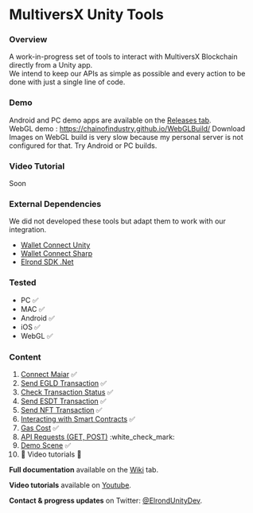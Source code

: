 # MultiversX Unity Tools

### Overview
A work-in-progress set of tools to interact with MultiversX Blockchain directly from a Unity app.  
We intend to keep our APIs as simple as possible and every action to be done with just a single line of code. 

### Demo
Android and PC demo apps are available on the [Releases tab](https://github.com/chainofindustry/ElrondUnityDevelopmentTools/releases/).  
WebGL demo : https://chainofindustry.github.io/WebGLBuild/ 
Download Images on WebGL build is very slow because my personal server is not configured for that. Try Android or PC builds.

### Video Tutorial
Soon

### External Dependencies
We did not developed these tools but adapt them to work with our integration.
* [Wallet Connect Unity](https://github.com/WalletConnect/WalletConnectUnity)
* [Wallet Connect Sharp](https://github.com/WalletConnect/WalletConnectSharp)
* [Elrond SDK .Net](https://github.com/yann4460/elrond-sdk.dotnet)

### Tested
* PC :white_check_mark:
* MAC :white_check_mark:
* Android :white_check_mark:
* iOS :white_check_mark:
* WebGL :white_check_mark:


### Content
1. [Connect Maiar](https://github.com/chainofindustry/ElrondUnityDevelopmentTools/wiki/Connect-Maiar) :white_check_mark:
2. [Send EGLD Transaction](https://github.com/chainofindustry/ElrondUnityDevelopmentTools/wiki/Send-EGLD-Transaction) :white_check_mark:
3. [Check Transaction Status](https://github.com/chainofindustry/ElrondUnityDevelopmentTools/wiki/Check-Transaction-Status) :white_check_mark:
4. [Send ESDT Transaction](https://github.com/chainofindustry/ElrondUnityDevelopmentTools/wiki/Send-ESDT-Transaction) :white_check_mark:
5. [Send NFT Transaction](https://github.com/chainofindustry/ElrondUnityDevelopmentTools/wiki/Send-NFT-Transaction) :white_check_mark:
6. [Interacting with Smart Contracts](https://github.com/chainofindustry/ElrondUnityDevelopmentTools/wiki/Interacting-with-Smart-Contracts) :white_check_mark:
7. [Gas Cost](https://github.com/chainofindustry/ElrondUnityDevelopmentTools/wiki/Gas-Cost) :white_check_mark:
8. [API Requests (GET, POST)](https://github.com/chainofindustry/ElrondUnityDevelopmentTools/wiki/API-Requests-(GET,-POST)) :white_check_mark:
9. [Demo Scene](https://github.com/chainofindustry/ElrondUnityDevelopmentTools/releases) :white_check_mark:
10. :wrench: Video tutorials :hammer: 


**Full documentation** available on the [Wiki](https://github.com/chainofindustry/ElrondUnityDevelopmentTools/wiki) tab.  

**Video tutorials** available on [Youtube](https://www.youtube.com/channel/UCmvJB1_IobMjYKCNBtuZBog).

**Contact & progress updates** on Twitter: [@ElrondUnityDev](https://twitter.com/ElrondUnityDev).
